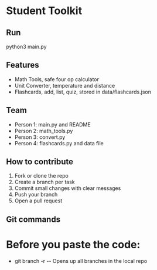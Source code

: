 # Student Toolkit

## Run
python3 main.py

## Features
- Math Tools, safe four op calculator  
- Unit Converter, temperature and distance  
- Flashcards, add, list, quiz, stored in data/flashcards.json  

## Team
- Person 1: main.py and README  
- Person 2: math_tools.py  
- Person 3: convert.py  
- Person 4: flashcards.py and data file  

## How to contribute
1. Fork or clone the repo  
2. Create a branch per task  
3. Commit small changes with clear messages  
4. Push your branch  
5. Open a pull request

## Git commands
# Before you paste the code:
- git branch -r
-- Opens up all branches in the local repo
